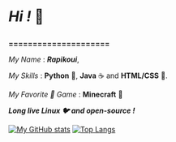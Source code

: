 # ***Hi !*** 👋 <p>
**=====================** <p>
*My Name* : ***Rapikoui***, <p>
*My Skills* : **Python** 🐍, **Java** ☕ and **HTML/CSS** 🌁. <p>
*My Favorite 💜 Game* : **Minecraft** 🌳 <p>
***Long live Linux 🐦 and open-source !*** <p>
[![My GitHub stats](https://github-readme-stats.vercel.app/api?username=Rapikoui-Coder&show_icons=true&theme=radical)](https://github.com/Rapikoui-Coder)
[![Top Langs](https://github-readme-stats.vercel.app/api/top-langs/?username=Welpike&hide=html,makefile&layout=compact)](https://github.com/Rapikoui-Coder)
